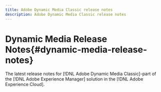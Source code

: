 ```yaml
---
title: Adobe Dynamic Media Classic release notes
description: Adobe Dynamic Media Classic release notes
---
```


# Dynamic Media Release Notes{#dynamic-media-release-notes}

The latest release notes for [!DNL Adobe Dynamic Media Classic]-part of the [!DNL Adobe Experience Manager] solution in the [!DNL Adobe Experience Cloud].